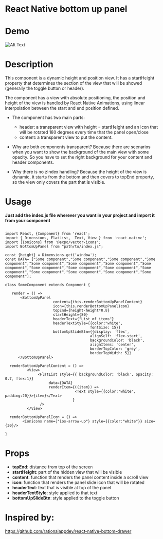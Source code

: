 # React Native bottom up panel

 # Demo
 
 ![Alt Text](https://media.giphy.com/media/jHSitsiVS0H5R6LHkE/giphy.gif)

# Description

This component is a dynamic height and position view. It has a startHeight property that determines the section of the
view that will be showed (generally the toggle button or header).
 
The component has a view with absolute positioning, the position and height of the view is handled by React Native Animations, using linear interpolation between the start and end position defined.
 
* The component has two main parts:
    - header: a transparent view with height = startHeight and an Icon that will be rotated 180 degrees every time that the panel open/close
    - content: a transparent view to put the content.
 
* Why are both components transparent?
       Because there are scenarios when you want to show the background of the main view with some opacity. So
      you have to set the right background for your content and header components.
 
* Why there is no zIndex handling?
       Because the height of the view is dynamic, it starts from the bottom and then covers to topEnd property, so
       the view only covers the part that is visible.


# Usage

**Just add the index.js file wherever you want in your project and import it from your component**

```

import React, {Component} from 'react';
import { Dimensions, FlatList,  Text, View } from 'react-native';
import {Ionicons} from '@expo/vector-icons'; 
import BottomUpPanel from "path/to/index.js";

const {height} = Dimensions.get('window');
const DATA= ["Some component","Some component","Some component","Some component","Some component","Some component","Some component","Some component","Some component","Some component","Some component","Some component","Some component","Some component","Some component","Some component"];

class SomeComponent extends Component {

   render = () =>
       <BottomUpPanel
                      content={this.renderBottomUpPanelContent}
                      icon={this.renderBottomUpPanelIcon}
                      topEnd={height-height*0.8}
                      startHeight={80}
                      headerText={"List of items"}
                      headerTextStyle={{color:"white", 
                                       fontSize: 15}}
                      bottomUpSlideBtn={{display: 'flex',
                                       alignSelf: 'flex-start',
                                       backgroundColor: 'black',
                                       alignItems: 'center',
                                       borderTopColor: 'grey',
                                       borderTopWidth: 5}}
      </BottomUpPanel>            
               
  renderBottomUpPanelContent = () =>
          <View>
               <FlatList style={{ backgroundColor: 'black', opacity: 0.7, flex:1}}
                    data={DATA}
                    renderItem={({item}) =>
                                <Text style={{color:'white', padding:20}}>{item}</Text>
                               }
                />
          </View>
          
  renderBottomUpPanelIcon = () =>
        <Ionicons name={"ios-arrow-up"} style={{color:"white"}} size={30}/>        
          
}
```
# Props

- **topEnd**: distance from top of the screen
 - **startHeight**: part of the hidden view that will be visible
 - **content**: function that renders the panel content inside a scroll view
 - **icon**: function that renders the panel slide icon that will be rotated
 - **headerText**: text that is visible at top of the panel
 - **headerTextStyle**: style applied to that text
 - **bottomUpSlideBtn**: style applied to the toggle button
 


# Inspired by: 
  https://github.com/rationalappdev/react-native-bottom-drawer


 

 
